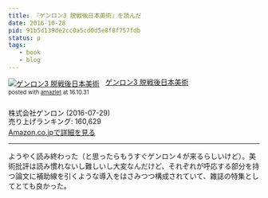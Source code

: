 ```yaml
---
title: 『ゲンロン3 脱戦後日本美術』を読んだ
date: 2016-10-28
pid: 91b5d139de2cc0a5cd0d5e8f8f757fdb
status: p
tags:
   - book
   - blog
---
```


<div class="amazlet-box" style="margin-bottom:0px;"><div class="amazlet-image" style="float:left;margin:0px 12px 1px 0px;"><a href="http://www.amazon.co.jp/exec/obidos/ASIN/490718817X/dotimpact-22/ref=nosim/" name="amazletlink" target="_blank"><img src="http://ecx.images-amazon.com/images/I/51oC-xThtlL._SL160_.jpg" alt="ゲンロン3 脱戦後日本美術" style="border: none;" /></a></div><div class="amazlet-info" style="line-height:120%; margin-bottom: 10px"><div class="amazlet-name" style="margin-bottom:10px;line-height:120%"><a href="http://www.amazon.co.jp/exec/obidos/ASIN/490718817X/dotimpact-22/ref=nosim/" name="amazletlink" target="_blank">ゲンロン3 脱戦後日本美術</a><div class="amazlet-powered-date" style="font-size:80%;margin-top:5px;line-height:120%">posted with <a href="http://www.amazlet.com/" title="amazlet" target="_blank">amazlet</a> at 16.10.31</div></div><div class="amazlet-detail"><br />株式会社ゲンロン (2016-07-29)<br />売り上げランキング: 160,629<br /></div><div class="amazlet-sub-info" style="float: left;"><div class="amazlet-link" style="margin-top: 5px"><a href="http://www.amazon.co.jp/exec/obidos/ASIN/490718817X/dotimpact-22/ref=nosim/" name="amazletlink" target="_blank">Amazon.co.jpで詳細を見る</a></div></div></div><div class="amazlet-footer" style="clear: left"></div></div>

---- 

ようやく読み終わった（と思ったらもうすぐゲンロン４が来るらしいけど）。美術批評は読み慣れないし難しいし大変なんだけど、それぞれが呼応する部分を持つ論文に補助線を引くような導入をはさみつつ構成されていて、雑誌の特集としてとても良かった。